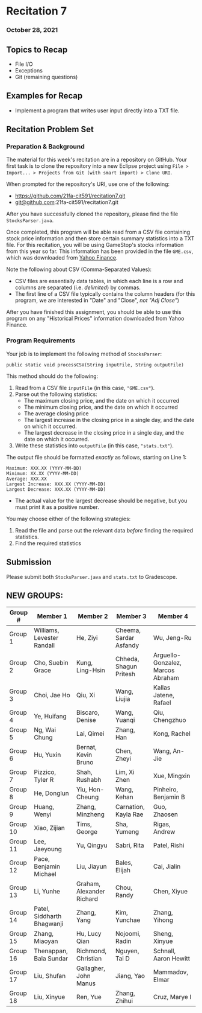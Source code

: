 # Recitation 7
### October 28, 2021
## Topics to Recap
- File I/O
- Exceptions
- Git (remaining questions)

## Examples for Recap
- Implement a program that writes user input directly into a TXT file.

## Recitation Problem Set
### Preparation & Background
The material for this week's recitation are in a repository on GitHub. Your first task is to clone the repository into a new Eclipse project using  `File > Import... > Projects from Git (with smart import) > Clone URI`. 

When prompted for the repository's URI, use one of the following:
- https://github.com/21fa-cit591/recitation7.git
- git@github.com:21fa-cit591/recitation7.git

After you have successfully cloned the repository, please find the file ``StocksParser.java``. 

Once completed, this program will be able read from a CSV file containing stock price information and then store certain summary statistics into a TXT file. For this recitation, you will be using GameStop's stocks information from this year so far. This information has been provided in the file ``GME.csv``, which was downloaded from [Yahoo Finance](https://finance.yahoo.com/quote/GME/history?period1=1609718400&period2=1634860800&interval=1d&filter=history&frequency=1d&includeAdjustedClose=true).

Note the following about CSV (Comma-Separated Values):
- CSV files are essentially data tables, in which each line is a row and columns are separated (i.e. *delimited*) by commas.
- The first line of a CSV file typically contains the column headers (for this program, we are interested in "Date" and "Close", *not "Adj Close"*)

After you have finished this assignment, you should be able to use this program on any "Historical Prices" information downloaded from Yahoo Finance.


### Program Requirements

Your job is to implement the following method of ``StocksParser``:

```
public static void processCSV(String inputFile, String outputFile)
```

This method should do the following:
1. Read from a CSV file ``inputFile`` (in this case, ``"GME.csv"``).
2. Parse out the following statistics:
   - The maximum closing price, and the date on which it occurred
   - The minimum closing price, and the date on which it occurred
   - The average closing price
   - The largest increase in the closing price in a single day, and the date on which it occurred.
   - The largest decrease in the closing price in a single day, and the date on which it occurred.
3. Write these statistics into ``outputFile`` (in this case, ``"stats.txt"``).

The output file should be formatted *exactly* as follows, starting on Line 1: 

```
Maximum: XXX.XX (YYYY-MM-DD)
Minimum: XX.XX (YYYY-MM-DD)
Average: XXX.XX
Largest Increase: XXX.XX (YYYY-MM-DD)
Largest Decrease: XXX.XX (YYYY-MM-DD)
```
* The actual value for the largest decrease should be negative, but you must print it as a positive number.


You may choose either of the following strategies:
1. Read the file and parse out the relevant data *before* finding the required statistics.
2. Find the required statistics 


## Submission
Please submit both ``StocksParser.java`` and ``stats.txt`` to Gradescope.

## NEW GROUPS:
Group # | Member 1 | Member 2 | Member 3 | Member 4
--------|----------|----------|----------|---------
Group 1 | Williams, Levester Randall | He, Ziyi | Cheema, Sardar Asfandy | Wu, Jeng-Ru
Group 2 | Cho, Suebin Grace | Kung, Ling-Hsin | Chheda, Shagun Pritesh | Arguello-Gonzalez, Marcos Abraham
Group 3 | Choi, Jae Ho | Qiu, Xi | Wang, Liujia | Kallas Jatene, Rafael
Group 4 | Ye, Huifang | Biscaro, Denise | Wang, Yuanqi | Qiu, Chengzhuo
Group 5 | Ng, Wai Chung | Lai, Qimei | Zhang, Han | Kong, Rachel
Group 6 | Hu, Yuxin | Bernat, Kevin Bruno | Chen, Zheyi | Wang, An-Jie
Group 7 | Pizzico, Tyler R | Shah, Rushabh | Lim, Xi Zhen | Xue, Mingxin
Group 8 | He, Donglun | Yiu, Hon-Cheung | Wang, Kehan | Pinheiro, Benjamin B
Group 9 | Huang, Wenyi | Zhang, Minzheng | Carnation, Kayla Rae | Guo, Zhaosen
Group 10 | Xiao, Zijian | Tims, George | Sha, Yumeng | Rigas, Andrew
Group 11 | Lee, Jaeyoung | Yu, Qingyu | Sabri, Rita | Patel, Rishi
Group 12 | Pace, Benjamin Michael | Liu, Jiayun | Bales, Elijah | Cai, Jialin
Group 13 | Li, Yunhe | Graham, Alexander Richard | Chou, Randy | Chen, Xiyue
Group 14 | Patel, Siddharth Bhagwanji | Zhang, Yang | Kim, Yunchae | Zhang, Yihong
Group 15 | Zhang, Miaoyan | Hu, Lucy Qian | Nojoomi, Radin | Sheng, Xinyue
Group 16 | Thenappan, Bala Sundar | Richmond, Christian | Nguyen, Tai D | Schnall, Aaron Hewitt
Group 17 | Liu, Shufan | Gallagher, John Manus | Jiang, Yao | Mammadov, Elmar
Group 18 | Liu, Xinyue | Ren, Yue | Zhang, Zhihui | Cruz, Marye I
